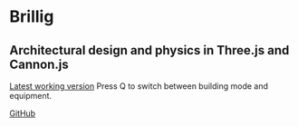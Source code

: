 # Brillig
## Architectural design and physics in Three.js and Cannon.js

[Latest working version](https://fergk.github.io/brillig/)
Press Q to switch between building mode and equipment.

[GitHub](https://github.com/FergK/brillig)